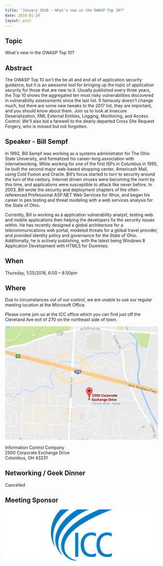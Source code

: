 ```yaml
---
title: "January 2018 - What's new in the OWASP Top 10?"
date: 2018-01-20
layout: post
---
```


## Topic

What's new in the OWASP Top 10?

## Abstract

The OWASP Top 10 isn't the be all and end all of application security guidance, but it is an awesome tool for bringing up the topic of application security for those that are new to it.  Usually published every three years, the Top 10 shows the aggregated ten most risky vulnerabilities discovered in vulnerability assessments since the last list.  It famously doesn't change much, but there are some new tweaks to the 2017 list, they are important, and you should know about them.  Join us to look at Insecure Deserialization, XML External Entities, Logging, Monitoring, and Access Control. We'll also bid a farewell to the dearly departed Cross Site Request Forgery, who is missed but not forgotten.

## Speaker - Bill Sempf

In 1992, Bill Sempf was working as a systems administrator for The Ohio State University, and formalized his career-long association with internetworking. While working for one of the first ISPs in Columbus in 1995, he built the second major web-based shopping center, Americash Mall, using Cold Fusion and Oracle. Bill’s focus started to turn to security around the turn of the century. Internet driven viruses were becoming the norm by this time, and applications were susceptible to attack like never before. In 2003, Bill wrote the security and deployment chapters of the often-referenced Professional ASP.NET Web Services for Wrox, and began his career in pen testing and threat modeling with a web services analysis for the State of Ohio.

Currently, Bill is working as a application vulnerability analyst, testing web and mobile applications then helping the developers fix the security issues within. He has recently designed a global architecture for a telecommunications web portal, modeled threats for a global travel provider, and provided identity policy and governance for the State of Ohio. Additionally, he is actively publishing, with the latest being Windows 8 Application Development with HTML5 for Dummies.

## When

Thursday, 1/25/2018, 6:00 – 8:00pm

## Where

Due to circumstances out of our control, we are unable to use our regular meeting location at the Microsoft Office.

Please come join us at the ICC office which you can find just off the Cleveland Ave exit of 270 on the northeast side of town.

<a href="https://www.google.com/maps/place/2500+Corporate+Exchange+Dr,+Columbus,+OH+43231/"><img src="/images/maps/icc.png" alt="Google Map of 2500 Corporate Exchange Dr, Columbus, OH 43231"></a>

Information Control Company<br/>
2500 Corporate Exchange Drive<br/>
Columbus, OH 43231

## Networking / Geek Dinner

Cancelled

## Meeting Sponsor

[![ICC](/images/sponsors/icc_large.png)](https://www.icctechnology.com/)
